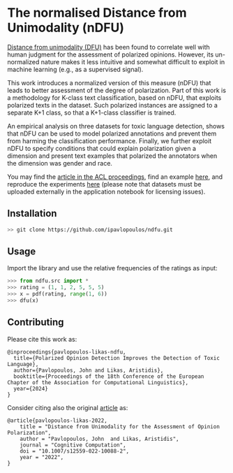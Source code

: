 # The normalised Distance from Unimodality (nDFU)

[Distance from unimodality (DFU)](https://github.com/ipavlopoulos/dfu/) has been found to correlate well with human judgment for the assessment of polarized opinions. However, its un-normalized nature makes it less intuitive and somewhat difficult to exploit in machine learning (e.g., as a supervised signal). 

This work introduces a normalized version of this measure (nDFU) that leads to better assessment of the degree of polarization. Part of this work is a methodology for K-class text classification, based on nDFU, that exploits polarized texts in the dataset. Such polarized instances are assigned to a separate K+1 class, so that a K+1-class classifier is trained. 

An empirical analysis on three datasets for toxic language detection, shows that nDFU can be used to model polarized annotations and prevent them from harming the classification performance. Finally, we further exploit nDFU to specify conditions that could explain polarization given a dimension and present text examples that polarized the annotators when the dimension was gender and race.

You may find the [article in the ACL proceedings](https://aclanthology.org/2024.eacl-long.117/), find an example [here](ndfu_example.ipynb), and reproduce the experiments [here](ndfu_application.ipynb) (please note that datasets must be uploaded externally in the application notebook for licensing issues).

## Installation
```bash
>> git clone https://github.com/ipavlopoulos/ndfu.git
```
## Usage
Import the library and use the relative frequencies of the ratings as input:

```python
>>> from ndfu.src import *
>>> rating = (1, 1, 2, 5, 5, 5)
>>> x = pdf(rating, range(1, 6))
>>> dfu(x)
```

## Contributing
Please cite this work as:
```
@inproceedings{pavlopoulos-likas-ndfu,
  title={Polarized Opinion Detection Improves the Detection of Toxic Language},
  author={Pavlopoulos, John and Likas, Aristidis},
  booktitle={Proceedings of the 18th Conference of the European Chapter of the Association for Computational Linguistics},
  year={2024}
}
```

Consider citing also the original [article](https://link.springer.com/article/10.1007/s12559-022-10088-2) as:
```
@article{pavlopoulos-likas-2022,
    title = "Distance from Unimodality for the Assessment of Opinion Polarization",
    author = "Pavlopoulos, John  and Likas, Aristidis",
    journal = "Cognitive Computation",
    doi = "10.1007/s12559-022-10088-2",
    year = "2022",
}
```
